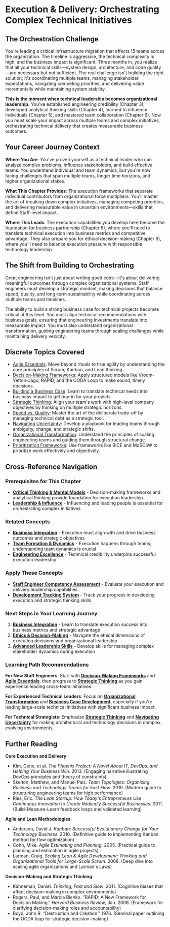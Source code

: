 # Execution & Delivery: Orchestrating Complex Technical Initiatives

## The Orchestration Challenge

You're leading a critical infrastructure migration that affects 15 teams across the organization. The timeline is aggressive, the technical complexity is high, and the business impact is significant. Three months in, you realize that all your technical skills—system design, architecture, and code quality—are necessary but not sufficient. The real challenge isn't building the right solution; it's coordinating multiple teams, managing stakeholder expectations, navigating competing priorities, and delivering value incrementally while maintaining system stability.

**This is the moment when technical leadership becomes organizational leadership.** You've established engineering credibility (Chapter 3), developed analytical thinking skills (Chapter 4), learned to influence individuals (Chapter 5), and mastered team collaboration (Chapter 6). Now you must scale your impact across multiple teams and complex initiatives, orchestrating technical delivery that creates measurable business outcomes.

## Your Career Journey Context

**Where You Are**: You've proven yourself as a technical leader who can analyze complex problems, influence stakeholders, and build effective teams. You understand individual and team dynamics, but you're now facing challenges that span multiple teams, longer time horizons, and higher organizational stakes.

**What This Chapter Provides**: The execution frameworks that separate individual contributors from organizational force multipliers. You'll master the art of breaking down complex initiatives, managing competing priorities, and delivering measurable value in uncertain environments—skills that define Staff-level impact.

**Where This Leads**: The execution capabilities you develop here become the foundation for business partnership (Chapter 8), where you'll need to translate technical execution into business metrics and competitive advantage. They also prepare you for ethical decision-making (Chapter 9), where you'll need to balance execution pressure with responsible technology leadership.

## The Shift from Building to Orchestrating

Great engineering isn't just about writing good code—it's about delivering meaningful outcomes through complex organizational systems. Staff engineers must develop a strategic mindset, making decisions that balance speed, quality, and long-term sustainability while coordinating across multiple teams and timelines.

The ability to build a strong business case for technical projects becomes critical at this level. You must align technical recommendations with business goals, ensuring that engineering investments translate into measurable impact. You must also understand organizational transformation, guiding engineering teams through scaling challenges while maintaining delivery velocity.

## Discrete Topics Covered

- [Agile Essentials](agile-essentials.md): Move beyond rituals to true agility by understanding the core principles of Scrum, Kanban, and Lean thinking.
- [Decision-Making Frameworks](decision-making-frameworks.md): Apply structured models like Vroom-Yetton-Jago, RAPID, and the OODA Loop to make sound, timely decisions.
- [Building a Business Case](business-case.md): Learn to translate technical needs into business impact to get buy-in for your projects.
- [Strategic Thinking](strategic-thinking.md): Align your team's work with high-level company objectives by thinking on multiple strategic horizons.
- [Speed vs. Quality](speed-vs-quality.md): Master the art of the deliberate trade-off by managing technical debt as a strategic tool.
- [Navigating Uncertainty](navigating-uncertainty.md): Develop a playbook for leading teams through ambiguity, change, and strategic shifts.
- [Organizational Transformation](organizational-transformation.md): Understand the principles of scaling engineering teams and guiding them through structural change.
- [Prioritization Frameworks](prioritization-frameworks.md): Use frameworks like RICE and MoSCoW to prioritize work effectively and objectively.

## Cross-Reference Navigation

### Prerequisites for This Chapter

- **[Critical Thinking & Mental Models](../thinking/index.md)** - Decision-making frameworks and analytical thinking provide foundation for execution leadership
- **[Leadership & Influence](../leadership/index.md)** - Influencing and leading people is essential for orchestrating complex initiatives

### Related Concepts

- **[Business Integration](../business/index.md)** - Execution must align with and drive business outcomes and strategic objectives
- **[Team Formation & Dynamics](../teamwork/index.md)** - Execution happens through teams; understanding team dynamics is crucial
- **[Engineering Excellence](../engineering/index.md)** - Technical credibility underpins successful execution leadership

### Apply These Concepts

- **[Staff Engineer Competency Assessment](../../appendix/tools/staff-engineer-competency-assessment.md)** - Evaluate your execution and delivery leadership capabilities
- **[Development Tracking System](../../appendix/tools/development-tracking-system.md)** - Track your progress in developing execution and strategic thinking skills

### Next Steps in Your Learning Journey

1. **[Business Integration](../business/index.md)** - Learn to translate execution success into business metrics and strategic advantage
2. **[Ethics & Decision-Making](../ethics/index.md)** - Navigate the ethical dimensions of execution decisions and organizational leadership
3. **[Advanced Leadership Skills](../leadership/advanced-conflict-resolution.md)** - Develop skills for managing complex stakeholder dynamics during execution

### Learning Path Recommendations

**For New Staff Engineers**: Start with **[Decision-Making Frameworks](decision-making-frameworks.md)** and **[Agile Essentials](agile-essentials.md)**, then progress to **[Strategic Thinking](strategic-thinking.md)** as you gain experience leading cross-team initiatives.

**For Experienced Technical Leaders**: Focus on **[Organizational Transformation](organizational-transformation.md)** and **[Business Case Development](business-case.md)**, especially if you're leading large-scale technical initiatives with significant business impact.

**For Technical Strategists**: Emphasize **[Strategic Thinking](strategic-thinking.md)** and **[Navigating Uncertainty](navigating-uncertainty.md)** for making architectural and technology decisions in complex, evolving environments.

## Further Reading

**Core Execution and Delivery**:

- Kim, Gene, et al. _The Phoenix Project: A Novel About IT, DevOps, and Helping Your Business Win_. 2013. (Engaging narrative illustrating DevOps principles and theory of constraints)
- Skelton, Matthew, and Manuel Pais. _Team Topologies: Organizing Business and Technology Teams for Fast Flow_. 2019. (Modern guide to structuring engineering teams for high performance)
- Ries, Eric. _The Lean Startup: How Today's Entrepreneurs Use Continuous Innovation to Create Radically Successful Businesses_. 2011. (Build-Measure-Learn feedback loops and validated learning)

**Agile and Lean Methodologies**:

- Anderson, David J. _Kanban: Successful Evolutionary Change for Your Technology Business_. 2010. (Definitive guide to implementing Kanban method for flow optimization)
- Cohn, Mike. _Agile Estimating and Planning_. 2005. (Practical guide to planning and estimation in agile projects)
- Larman, Craig. _Scaling Lean & Agile Development: Thinking and Organizational Tools for Large-Scale Scrum_. 2008. (Deep dive into scaling agile organizations and Larman's Laws)

**Decision-Making and Strategic Thinking**:

- Kahneman, Daniel. _Thinking, Fast and Slow_. 2011. (Cognitive biases that affect decision-making in complex environments)
- Rogers, Paul, and Marcia Blenko. "RAPID: A New Framework for Decision Making." _Harvard Business Review_, Jan. 2006. (Framework for clarifying decision-making roles and accountability)
- Boyd, John R. "Destruction and Creation." 1976. (Seminal paper outlining the OODA loop for strategic decision-making)
